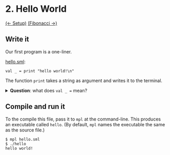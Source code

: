 # 2. Hello World

[(← Setup)](../01-setup) [(Fibonacci →)](../03-fibonacci)

## Write it

Our first program is a one-liner.

[hello.sml](./hello.sml):
```
val _ = print "hello world!\n"
```

The function `print` takes a string as argument and writes it to the terminal.

<details>
<summary><strong>Question</strong>: what does <code>val _ =</code> mean?</summary>
<blockquote>
Normally, we use the syntax <code>val ... = ...</code> to introduce a new
variable. For example, <code>val x = 2+2</code> lets us use <code>x</code> to
refer to the value 4.
But in this case, <code>print</code> doesn't return anything interesting, so we
just write <code>val _ = print ...</code> which means "print the thing, but
don't introduce a new variable to refer to the result".
</blockquote>
</details>

## Compile and run it

To the compile this file, pass it to `mpl` at the command-line. This produces
an executable called `hello`. (By default, `mpl` names the executable the same
as the source file.)

```
$ mpl hello.sml
$ ./hello
hello world!
```

